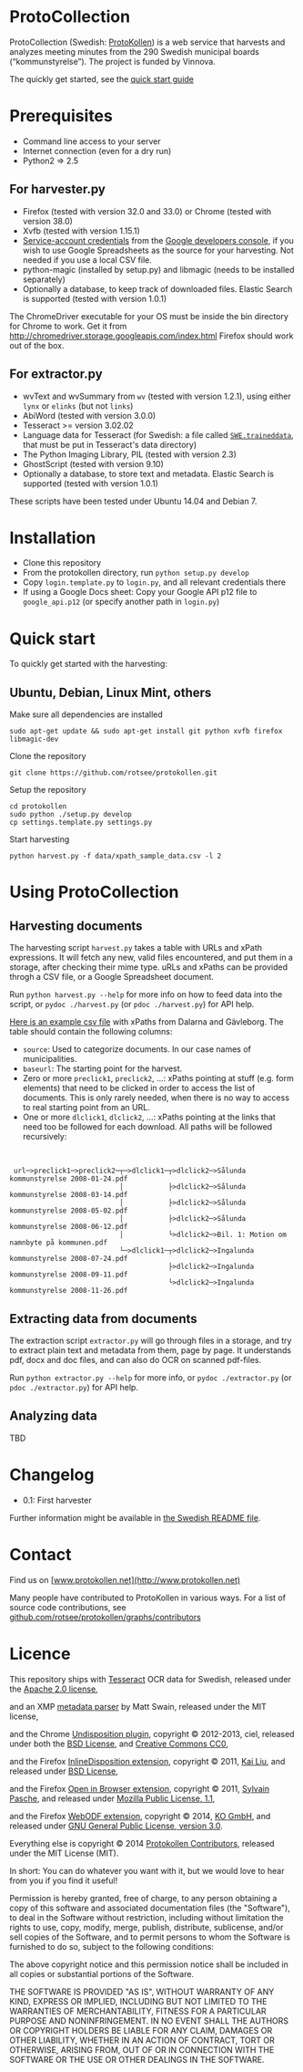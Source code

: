 ProtoCollection
===============

ProtoCollection (Swedish: [ProtoKollen](README.sv.md)) is a web service that harvests and analyzes meeting minutes from the 290 Swedish municipal boards (“kommunstyrelse”). The project is funded by Vinnova.

The quickly get started, see the [quick start guide](#quick)


Prerequisites
=============

 * Command line access to your server
 * Internet connection (even for a dry run)
 * Python2 => 2.5

For harvester.py
----------------
 * Firefox (tested with version 32.0 and 33.0) or Chrome (tested with version 38.0)
 * Xvfb (tested with version 1.15.1)
 * [Service-account credentials](https://developers.google.com/console/help/new/#serviceaccounts) from the [Google developers console](https://console.developers.google.com/), if you wish to use Google Spreadsheets as the source for your harvesting. Not needed if you use a local CSV file.
 * python-magic (installed by setup.py) and libmagic (needs to be installed separately)
 * Optionally a database, to keep track of downloaded files. Elastic Search is supported (tested with version 1.0.1)

 The ChromeDriver executable for your OS must be inside the bin directory for Chrome to work.
 Get it from http://chromedriver.storage.googleapis.com/index.html
 Firefox should work out of the box.
 
For extractor.py
----------------
 * wvText and wvSummary from `wv` (tested with version 1.2.1),
   using either `lynx` or `elinks` (but not `links`)
 * AbiWord (tested with version 3.0.0)
 * Tesseract >= version 3.02.02
 * Language data for Tesseract (for Swedish: a file called [`SWE.traineddata`](https://code.google.com/p/tesseract-ocr/downloads/detail?name=swe.traineddata.gz), that must be put in Tesseract's data directory)
 * The Python Imaging Library, PIL (tested with version 2.3)
 * GhostScript (tested with version 9.10)
 * Optionally a database, to store text and metadata. Elastic Search is supported (tested with version 1.0.1)

These scripts have been tested under Ubuntu 14.04 and Debian 7.


Installation
============

 * Clone this repository
 * From the protokollen directory, run `python setup.py develop`
 * Copy `login.template.py` to `login.py`, and all relevant credentials there
 * If using a Google Docs sheet: Copy your Google API p12 file to `google_api.p12` (or specify another path in `login.py`)


<a name="quick">Quick start</a>
===========
To quickly get started with the harvesting:

Ubuntu, Debian, Linux Mint, others
----------------------------------

Make sure all dependencies are installed

    sudo apt-get update && sudo apt-get install git python xvfb firefox libmagic-dev

Clone the repository

    git clone https://github.com/rotsee/protokollen.git

Setup the repository

    cd protokollen
    sudo python ./setup.py develop
    cp settings.template.py settings.py

Start harvesting

    python harvest.py -f data/xpath_sample_data.csv -l 2


Using ProtoCollection
=====================

Harvesting documents
---------------------
The harvesting script `harvest.py` takes a table with URLs and xPath expressions. It will fetch any new, valid files encountered, and put them in a storage, after checking their mime type. uRLs and xPaths can be provided throgh a CSV file, or a Google Spreadsheet document.

Run `python harvest.py --help` for more info on how to feed data into the script, or `pydoc ./harvest.py` (or `pdoc ./harvest.py`) for API help.

[Here is an example csv file](https://github.com/rotsee/protokollen/blob/master/data/xpath_sample_data.csv) with xPaths from Dalarna and Gävleborg. The table should contain the following columns:

* `source`: Used to categorize documents. In our case names of municipalities.
* `baseurl`: The starting point for the harvest.
* Zero or more `preclick1`, `preclick2`, ...: xPaths pointing at stuff (e.g. form elements) that need to be clicked in order to access the list of documents. This is only rarely needed, when there is no way to access to real starting point from an URL.
* One or more `dlclick1`, `dlclick2`, ...: xPaths pointing at the links that need too be followed for each download. All paths will be followed recursively:

&nbsp; 

     url─>preclick1─>preclick2─┬─>dlclick1─┬>dlclick2─>Sålunda kommunstyrelse 2008-01-24.pdf
                               │           ├>dlclick2─>Sålunda kommunstyrelse 2008-03-14.pdf
                               │           ├>dlclick2─>Sålunda kommunstyrelse 2008-05-02.pdf
                               │           ├>dlclick2─>Sålunda kommunstyrelse 2008-06-12.pdf
                               │           └>dlclick2─>Bil. 1: Motion om namnbyte på kommunen.pdf
                               └─>dlclick1─┬>dlclick2─>Ingalunda kommunstyrelse 2008-07-24.pdf
                                           ├>dlclick2─>Ingalunda kommunstyrelse 2008-09-11.pdf
                                           └>dlclick2─>Ingalunda kommunstyrelse 2008-11-26.pdf 


Extracting data from documents
------------------------------
The extraction script `extractor.py` will go through files in a storage, and try to extract plain text and metadata from them, page by page. It understands pdf, docx and doc files, and can also do OCR on scanned pdf-files.

Run `python extractor.py --help` for more info, or `pydoc ./extractor.py` (or `pdoc ./extractor.py`) for API help.


Analyzing data
--------------
TBD


Changelog
=========

 * 0.1: First harvester

Further information might be available in [the Swedish README file](README.sv.md).


Contact
=======
Find us on [www.protokollen.net](http://www.protokollen.net)

Many people have contributed to ProtoKollen in various ways. For a list of source code contributions, see [github.com/rotsee/protokollen/graphs/contributors](https://github.com/rotsee/protokollen/graphs/contributors)

Licence
=======
This repository ships with [Tesseract](https://code.google.com/p/tesseract-ocr/) OCR data for Swedish,
released under the [Apache 2.0 license](http://www.apache.org/licenses/LICENSE-2.0),

and an XMP [metadata parser](http://blog.matt-swain.com/post/25650072381/a-lightweight-xmp-parser-for-extracting-pdf-metadata-in) by Matt Swain, released under the MIT license,

and the Chrome [Undisposition plugin](https://chrome.google.com/webstore/detail/undisposition/hjfncfijclafkkfifjelofbeclipplfi), copyright © 2012-2013, ciel, released under both the [BSD License](https://code.google.com/p/ctouch/source/browse/COPYING.md), and [Creative Commons CC0](http://creativecommons.org/publicdomain/zero/1.0/),

and the Firefox [InlineDisposition extension](https://addons.mozilla.org/en-US/firefox/addon/webodf/), copyright © 2011, [Kai Liu](http://code.kliu.org/), and released under [BSD License](http://opensource.org/licenses/bsd-license.php),

and the Firefox [Open in Browser extension](https://addons.mozilla.org/En-us/firefox/addon/open-in-browser/), copyright © 2011, [Sylvain Pasche](https://github.com/spasche/openinbrowser), and released under [Mozilla Public License, 1.1](https://www.mozilla.org/MPL/1.1/),

and the Firefox [WebODF extension](https://addons.mozilla.org/en-US/firefox/addon/inlinedisposition/), copyright © 2014, [KO GmbH](https://github.com/kogmbh/WebODF), and released under [GNU General Public License, version 3.0](http://www.gnu.org/licenses/gpl-3.0.html).


Everything else is copyright © 2014 [Protokollen Contributors](https://github.com/rotsee/protokollen/graphs/contributors), released under the MIT License (MIT).

In short: You can do whatever you want with it,
but we would love to hear from you if you find it useful!


Permission is hereby granted, free of charge, to any person obtaining a copy
of this software and associated documentation files (the "Software"), to deal
in the Software without restriction, including without limitation the rights
to use, copy, modify, merge, publish, distribute, sublicense, and/or sell
copies of the Software, and to permit persons to whom the Software is
furnished to do so, subject to the following conditions:

The above copyright notice and this permission notice shall be included in
all copies or substantial portions of the Software.

THE SOFTWARE IS PROVIDED "AS IS", WITHOUT WARRANTY OF ANY KIND, EXPRESS OR
IMPLIED, INCLUDING BUT NOT LIMITED TO THE WARRANTIES OF MERCHANTABILITY,
FITNESS FOR A PARTICULAR PURPOSE AND NONINFRINGEMENT. IN NO EVENT SHALL THE
AUTHORS OR COPYRIGHT HOLDERS BE LIABLE FOR ANY CLAIM, DAMAGES OR OTHER
LIABILITY, WHETHER IN AN ACTION OF CONTRACT, TORT OR OTHERWISE, ARISING FROM,
OUT OF OR IN CONNECTION WITH THE SOFTWARE OR THE USE OR OTHER DEALINGS IN
THE SOFTWARE.
